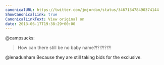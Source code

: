 ```yaml
---
canonicalURL: https://twitter.com/jmjordan/status/346713478490374144
ShowCanonicalLink: true
CanonicalLinkText: View original on
date: 2013-06-17T19:38:29+00:00
---
```

@campsucks:

> How can there still be no baby name?!?!?!?!?!

@lenadunham Because they are still taking bids for the exclusive.